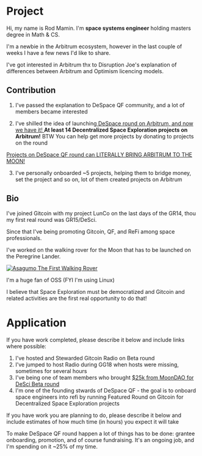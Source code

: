 # Project

Hi, my name is Rod Mamin. I'm **space systems engineer** holding masters degree in Math & CS.

I'm a newbie in the Arbitrum ecosystem, however in the last couple of weeks I have a few news I'd like to share.

I've got interested in Arbitrum thx to Disruption Joe's explanation of differences between Arbitrum and Optimism licencing models.

## Contribution

1. I've passed the explanation to DeSpace QF community, and a lot of members became interested 

2. I've shilled the idea of launching[ DeSpace round on Arbitrum, and now we have it! ](https://explorer.gitcoin.co/#/round/42161/0x911ae126be7d88155aa9254c91a49f4d85b83688)
**At least 14 Decentralized Space Exploration projects on Arbitrum!**
BTW You can help get more projects by donating to projects on the round

[Projects on DeSpace QF round can LITERALLY BRING ARBITRUM TO THE MOON!](https://explorer.gitcoin.co/#/round/42161/0x911ae126be7d88155aa9254c91a49f4d85b83688)

3. I've personally onboarded ~5 projects, helping them to bridge money, set the project and so on, lot of them created projects on Arbitrum

## Bio

I've joined Gitcoin with my project LunCo on the last days of the GR14, thou my first real round was GR15/DeSci.

Since that I've being promoting Gitcoin, QF, and ReFi among space professionals. 

I've worked on the walking rover for the Moon that  has to be launched on the Peregrine Lander.

[![Asagumo The First Walking Rover](https://pbs.twimg.com/media/F6s1XAtagAAxA12?format=png&name=small)](https://www.youtube.com/watch?v=Fko0VZNO8DM)

I'm a huge fan of OSS (FYI I'm using Linux)

I believe that Space Exploration must be democratized and Gitcoin and related activities are the first real opportunity to do that!
# Application

If you have work completed, please describe it below and include links where possible:

1. I've hosted and Stewarded Gitcoin Radio on Beta round
2. I've jumped to host Radio during GG18 when hosts were missing, sometimes for several hours 
3. I've being one of team members who brought [$25k  from MoonDAO for DeSci Beta round ](https://snapshot.org/#/tomoondao.eth/proposal/0x0884cb2b0908cd74f9f97ee48d792990ff2f5b994474d4aec83f9c490838f09c)
4. I'm one of the founding stwards of DeSpace QF - the goal is to onboard space engineers into refi by running Featured Round on Gitcoin for Decentralized Space Exploration projects


If you have work you are planning to do, please describe it below and include estimates of how much time (in hours) you expect it will take

To make DeSpace QF round happen a lot of things has to be done: grantee onboarding, promotion, and of course fundraising. It's an ongoing job, and I'm spending on it ~25% of my time.